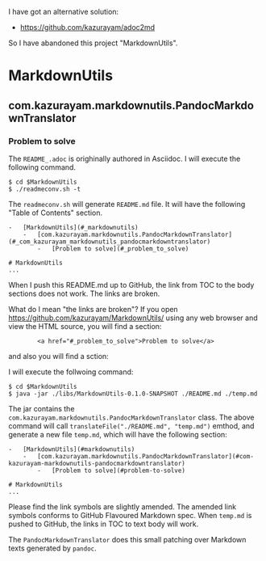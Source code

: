 I have got an alternative solution:

- https://github.com/kazurayam/adoc2md

So I have abandoned this project "MarkdownUtils".


# MarkdownUtils

## com.kazurayam.markdownutils.PandocMarkdownTranslator

### Problem to solve

The `README_.adoc` is orighinally authored in Asciidoc.
I will execute the following command.

    $ cd $MarkdownUtils
    $ ./readmeconv.sh -t

The `readmeconv.sh` will generate `README.md` file. It will have
the following "Table of Contents" section.

    -   [MarkdownUtils](#_markdownutils)
        -   [com.kazurayam.markdownutils.PandocMarkdownTranslator](#_com_kazurayam_markdownutils_pandocmarkdowntranslator)
            -   [Problem to solve](#_problem_to_solve)

    # MarkdownUtils
    ...

When I push this README.md up to GitHub, the link from TOC
to the body sections does not work. The links are broken.

What do I mean "the links are broken"? If you open <https://github.com/kazurayam/MarkdownUtils/> using
any web browser and view the HTML source, you will find a section:

            <a href="#_problem_to_solve">Problem to solve</a>

and also you will find a sction:

I will execute the follwoing command:

    $ cd $MarkdownUtils
    $ java -jar ./libs/MarkdownUtils-0.1.0-SNAPSHOT ./README.md ./temp.md

The jar contains the `com.kazurayam.markdownutils.PandocMarkdownTranslator` class.
The above command will call `translateFile("./README.md", "temp.md")` emthod, and
generate a new file `temp.md`, which will have the following section:

    -   [MarkdownUtils](#markdownutils)
        -   [com.kazurayam.markdownutils.PandocMarkdownTranslator](#com-kazurayam-markdownutils-pandocmarkdowntranslator)
            -   [Problem to solve](#problem-to-solve)

    # MarkdownUtils
    ...

Please find the link symbols are slightly amended.
The amended link symbols conforms to GitHub Flavoured Markdown spec.
When `temp.md` is pushed to GitHub, the links in TOC to text body will work.

The `PandocMarkdownTranslator` does this small patching over Markdown texts
generated by `pandoc`.
